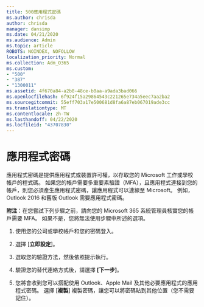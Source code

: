 ```yaml
---
title: 500應用程式密碼
ms.author: chrisda
author: chrisda
manager: dansimp
ms.date: 04/21/2020
ms.audience: Admin
ms.topic: article
ROBOTS: NOINDEX, NOFOLLOW
localization_priority: Normal
ms.collection: Adm_O365
ms.custom:
- "500"
- "387"
- "1300011"
ms.assetid: 4f670a84-a2b8-48ce-b0aa-a9ada3bad066
ms.openlocfilehash: 6f924f15a29864543c221265e734a5eec7aa2ba2
ms.sourcegitcommit: 55eff703a17e500681d8fa6a87eb067019ade3cc
ms.translationtype: MT
ms.contentlocale: zh-TW
ms.lasthandoff: 04/22/2020
ms.locfileid: "43707830"
---
```

# <a name="app-passwords"></a>應用程式密碼

應用程式密碼是提供應用程式或裝置許可權，以存取您的 Microsoft 工作或學校帳戶的程式碼。 如果您的帳戶需要多重要素驗證（MFA），且應用程式連接到您的帳戶，則您必須產生應用程式密碼，讓應用程式可以連線至 Microsoft。 例如，Outlook 2016 和舊版 Outlook 需要應用程式密碼。

 **附注**：在您嘗試下列步驟之前，請向您的 Microsoft 365 系統管理員核實您的帳戶需要 MFA。 如果不是，您將無法使用步驟中所述的選項。

1. 使用您的公司或學校帳戶和您的密碼登入。

2. 選擇 [**立即設定**]。

3. 選取您的驗證方法，然後依照提示執行。

4. 驗證您的替代連絡方式後，請選擇 **[下一步]**。

5. 您將會收到您可以搭配使用 Outlook、Apple Mail 及其他必要應用程式的應用程式密碼。 選擇 [**複製**] 複製密碼，讓您可以將密碼貼到其他位置（您不需要記住）。
